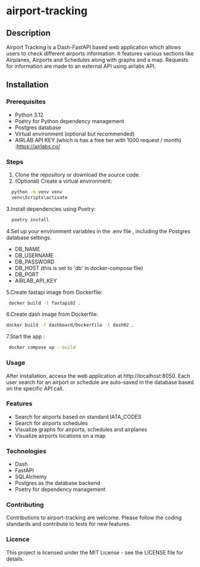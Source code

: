 # airport-tracking


## Description

Airport Tracking  is a Dash-FastAPI based web application which allows users to check different airports information.
It features various sections like Airplanes, Airports and Schedules along with graphs and a map.
Requests for information are made to an external API using airlabs API. 
## Installation


### Prerequisites

- Python 3.12
- Poetry for Python dependency management
- Postgres database
- Virtual environment (optional but recommended)
- AIRLAB API KEY (which is has a free tier with 1000 request / month) :https://airlabs.co/

### Steps

1. Clone the repository or download the source code.
2. (Optional) Create a virtual environment:

  ```bash
    python -m venv venv
    venv\Scripts\activate
  ```

3.Install dependencies using Poetry:

  ```bash
    poetry install
  ```

4.Set up your environment variables in the .env file ,
including the Postgres database settings.

- DB_NAME
- DB_USERNAME
- DB_PASSWORD
- DB_HOST (this is set to 'db' in docker-compose file)
- DB_PORT
- AIRLAB_API_KEY

5.Create fastapi image from Dockerfile:

  ```bash
   docker build -t fastapi02 .
   ```

6.Create dash image from Dockerfile:

  ```bash
  docker build -f dashboard/Dockerfile -t dash02 .
  ```  
7.Start the app :
```bash
 docker compose up --build

```

### Usage

After installation, access the web application at http://localhost:8050.
Each user search for an airport or schedule are auto-saved in the database based on the specific API call.


### Features

- Search for airports based on standard IATA_CODES
- Search for airports schedules 
- Visualize graphs for airports, schedules and airplanes 
- Visualize airports locations on a map 


### Technologies 

- Dash 
- FastAPI
- SQLAlchemy
- Postgres as the database backend
- Poetry for dependency management


### Contributing

Contributions to airport-tracking are welcome. 
Please follow the coding standards and contribute to tests for new features.

### Licence

This project is licensed under the MIT License - see the LICENSE file for details.